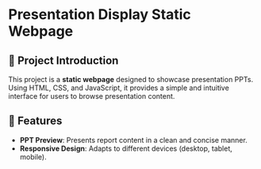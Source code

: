 # Presentation Display Static Webpage

## 📌 Project Introduction

This project is a **static webpage** designed to showcase presentation PPTs. Using HTML, CSS, and JavaScript, it provides a simple and intuitive interface for users to browse presentation content.

## 🚀 Features

- **PPT Preview**: Presents report content in a clean and concise manner.
- **Responsive Design**: Adapts to different devices (desktop, tablet, mobile).
